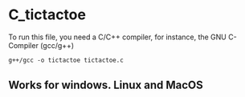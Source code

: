 # C_tictactoe
To run this file, you need a C/C++ compiler, for instance, the GNU C-Compiler (gcc/g++)

```txt
g++/gcc -o tictactoe tictactoe.c
```
## Works for windows. Linux and MacOS
